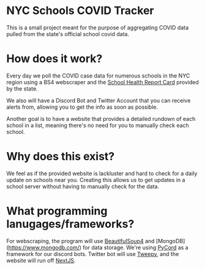 # NYC Schools COVID Tracker

This is a small project meant for the purpose of aggregating COVID data pulled from the state's official school covid data.


# How does it work?

Every day we poll the COVID case data for numerous schools in the NYC region using a BS4 webscraper and the [School Health Report Card](https://schoolcovidreportcard.health.ny.gov/) provided by the state.

We also will have a Discord Bot and Twitter Account that you can  receive alerts from, allowing you to get the info as soon as possible.

Another goal is to have a website that provides a detailed rundown of each school in a list, meaning there's no need for you to manually check each school.

# Why does this exist?

We feel as if the provided website is lackluster and hard to check for a daily update on schools near you. Creating this allows us to get updates in a school server without having to manually check for the data.

# What programming lanugages/frameworks?

For webscraping, the program will use [BeautifulSoup4](https://pypi.org/project/beautifulsoup4/) and [MongoDB] (https://www.mongodb.com/) for data storage. We're using [PyCord](https://github.com/Pycord-Development/pycord) as a framework for our discord bots. Twitter bot will use [Tweepy](https://www.tweepy.org/), and the website will run off [NextJS](https://nextjs.org/).

